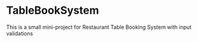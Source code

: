 # TableBookSystem
This is a small mini-project for Restaurant Table Booking System with input validations
